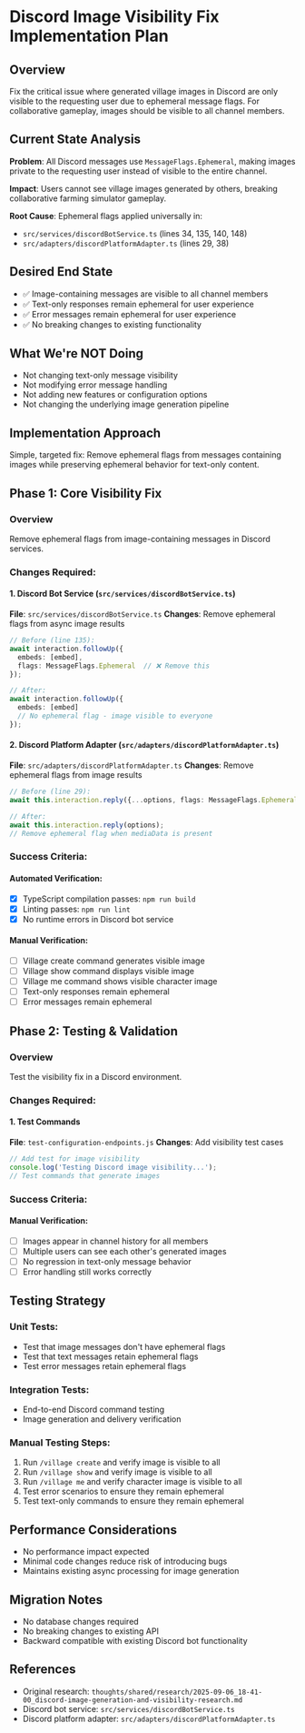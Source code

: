 # Discord Image Visibility Fix Implementation Plan

## Overview

Fix the critical issue where generated village images in Discord are only visible to the requesting user due to ephemeral message flags. For collaborative gameplay, images should be visible to all channel members.

## Current State Analysis

**Problem**: All Discord messages use `MessageFlags.Ephemeral`, making images private to the requesting user instead of visible to the entire channel.

**Impact**: Users cannot see village images generated by others, breaking collaborative farming simulator gameplay.

**Root Cause**: Ephemeral flags applied universally in:
- `src/services/discordBotService.ts` (lines 34, 135, 140, 148)
- `src/adapters/discordPlatformAdapter.ts` (lines 29, 38)

## Desired End State

- ✅ Image-containing messages are visible to all channel members
- ✅ Text-only responses remain ephemeral for user experience
- ✅ Error messages remain ephemeral for user experience
- ✅ No breaking changes to existing functionality

## What We're NOT Doing

- Not changing text-only message visibility
- Not modifying error message handling
- Not adding new features or configuration options
- Not changing the underlying image generation pipeline

## Implementation Approach

Simple, targeted fix: Remove ephemeral flags from messages containing images while preserving ephemeral behavior for text-only content.

## Phase 1: Core Visibility Fix

### Overview
Remove ephemeral flags from image-containing messages in Discord services.

### Changes Required:

#### 1. Discord Bot Service (`src/services/discordBotService.ts`)
**File**: `src/services/discordBotService.ts`
**Changes**: Remove ephemeral flags from async image results

```typescript
// Before (line 135):
await interaction.followUp({
  embeds: [embed],
  flags: MessageFlags.Ephemeral  // ❌ Remove this
});

// After:
await interaction.followUp({
  embeds: [embed]
  // No ephemeral flag - image visible to everyone
});
```

#### 2. Discord Platform Adapter (`src/adapters/discordPlatformAdapter.ts`)
**File**: `src/adapters/discordPlatformAdapter.ts`
**Changes**: Remove ephemeral flags from image results

```typescript
// Before (line 29):
await this.interaction.reply({...options, flags: MessageFlags.Ephemeral});

// After:
await this.interaction.reply(options);
// Remove ephemeral flag when mediaData is present
```

### Success Criteria:

#### Automated Verification:
- [x] TypeScript compilation passes: `npm run build`
- [x] Linting passes: `npm run lint`
- [x] No runtime errors in Discord bot service

#### Manual Verification:
- [ ] Village create command generates visible image
- [ ] Village show command displays visible image
- [ ] Village me command shows visible character image
- [ ] Text-only responses remain ephemeral
- [ ] Error messages remain ephemeral

## Phase 2: Testing & Validation

### Overview
Test the visibility fix in a Discord environment.

### Changes Required:

#### 1. Test Commands
**File**: `test-configuration-endpoints.js`
**Changes**: Add visibility test cases

```javascript
// Add test for image visibility
console.log('Testing Discord image visibility...');
// Test commands that generate images
```

### Success Criteria:

#### Manual Verification:
- [ ] Images appear in channel history for all members
- [ ] Multiple users can see each other's generated images
- [ ] No regression in text-only message behavior
- [ ] Error handling still works correctly

## Testing Strategy

### Unit Tests:
- Test that image messages don't have ephemeral flags
- Test that text messages retain ephemeral flags
- Test error messages retain ephemeral flags

### Integration Tests:
- End-to-end Discord command testing
- Image generation and delivery verification

### Manual Testing Steps:
1. Run `/village create` and verify image is visible to all
2. Run `/village show` and verify image is visible to all
3. Run `/village me` and verify character image is visible to all
4. Test error scenarios to ensure they remain ephemeral
5. Test text-only commands to ensure they remain ephemeral

## Performance Considerations

- No performance impact expected
- Minimal code changes reduce risk of introducing bugs
- Maintains existing async processing for image generation

## Migration Notes

- No database changes required
- No breaking changes to existing API
- Backward compatible with existing Discord bot functionality

## References

- Original research: `thoughts/shared/research/2025-09-06_18-41-00_discord-image-generation-and-visibility-research.md`
- Discord bot service: `src/services/discordBotService.ts`
- Discord platform adapter: `src/adapters/discordPlatformAdapter.ts`